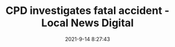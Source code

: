 ---
"title": "CPD investigates fatal accident - Local News Digital"
"date": "2021-9-14 8:27:43"
"feed_name": "GOOGLENEWSCONSTRUCTION"
"feed_website": "https://news.google.com/search?q=construction%2Bincident&hl=en-US&gl=US&ceid=US:en"
"feed_rss": "https://news.google.com/rss/search?q=construction%2Bincident&hl=en-US&gl=US&ceid=US:en"
"link": "https://www.localnewsdigital.com/2021/09/13/cpd-investigates-fatal-accident/"
"file": "_posts/2021-1-1-affacc266d88960245fc019de985b19431dcee44.md"
"accident": "1"
"drilling": "0"
"dead": ""
"injured": ""
---